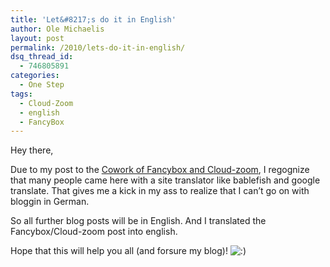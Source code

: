 ```yaml
---
title: 'Let&#8217;s do it in English'
author: Ole Michaelis
layout: post
permalink: /2010/lets-do-it-in-english/
dsq_thread_id:
  - 746805891
categories:
  - One Step
tags:
  - Cloud-Zoom
  - english
  - FancyBox
---
```


Hey there,

Due to my post to the [Cowork of Fancybox and Cloud-zoom][1], I regognize that many people came here with a site translator like bablefish and google translate. That gives me a kick in my ass to realize that I can’t go on with bloggin in German.

 [1]: http://blog.codestars.eu/2010/cloud-zoom-in-der-fancybox/

So all further blog posts will be in English. And I translated the Fancybox/Cloud-zoom post into english.

Hope that this will help you all (and forsure my blog)! ![:)][2]

 [2]: http://blog.codestars.eu/wp-includes/images/smilies/icon_smile.gif

